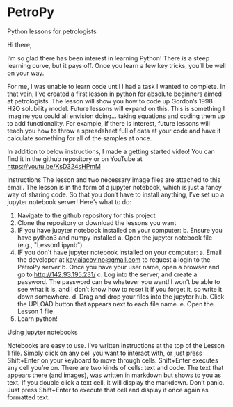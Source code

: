 # PetroPy
Python lessons for petrologists

Hi there,

I’m so glad there has been interest in learning Python! There is a steep learning curve, but it pays off. Once you learn a few key tricks, you’ll be well on your way.

For me, I was unable to learn code until I had a task I wanted to complete. In that vein, I’ve created a first lesson in python for absolute beginners aimed at petrologists. The lesson will show you how to code up Gordon’s 1998 H2O solubility model. Future lessons will expand on this. This is something I imagine you could all envision doing… taking equations and coding them up to add functionality. For example, if there is interest, future lessons will teach you how to throw a spreadsheet full of data at your code and have it calculate something for all of the samples at once. 

In addition to below instructions, I made a getting started video! You can find it in the github repository or on YouTube at https://youtu.be/KsD324sHPmM
 

Instructions
The lesson and two necessary image files are attached to this email. The lesson is in the form of a jupyter notebook, which is just a fancy way of sharing code. So that you don’t have to install anything, I’ve set up a jupyter notebook server! Here’s what to do:

1. Navigate to the github repository for this project
2. Clone the repository or download the lessons you want
3. IF you have jupyter notebook installed on your computer:
	b. Ensure you have python3 and numpy installed
	a. Open the jupyter notebook file (e.g., "Lesson1.ipynb")
4. IF you don't have jupyter notebook installed on your computer:
	a. Email the developer at kaylaiacovino@gmail.com to request a login to the PetroPy server
	b. Once you have your user name, open a browser and go to http://142.93.195.231/
	c. Log into the server, and create a password. The password can be whatever you want! I won’t be able to see what it is, and I don’t know how to reset it if you forget it, so write it down somewhere.
	d. Drag and drop your files into the jupyter hub. Click the UPLOAD button that appears next to each file name.
	e. Open the Lesson 1 file.
5. Learn python!
 

Using jupyter notebooks

Notebooks are easy to use. I’ve written instructions at the top of the Lesson 1 file. Simply click on any cell you want to interact with, or just press Shift+Enter on your keyboard to move through cells. Shift+Enter executes any cell you’re on. There are two kinds of cells: text and code. The text that appears there (and images), was written in markdown but shows to you as text. If you double click a text cell, it will display the markdown. Don’t panic. Just press Shift+Enter to execute that cell and display it once again as formatted text.
